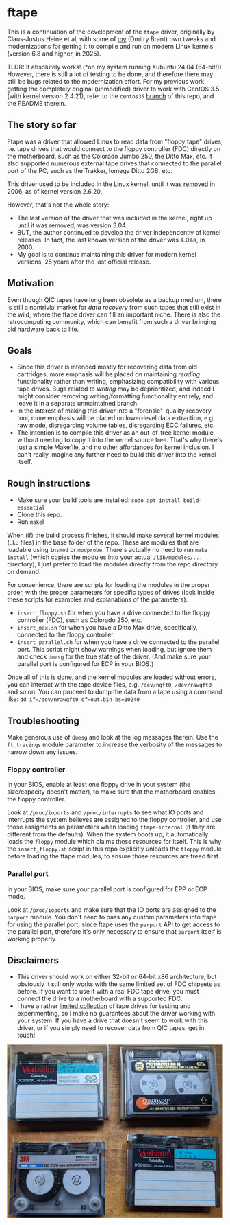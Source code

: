 # ftape

This is a continuation of the development of the `ftape` driver, originally by Claus-Justus Heine et al, with some of [my](https://dmitrybrant.com) (Dmitry Brant) own tweaks and modernizations for getting it to compile and run on modern Linux kernels (version 6.8 and higher, in 2025).

TLDR: It absolutely works! (*on my system running Xubuntu 24.04 (64-bit!)) However, there is still a lot of testing to be done, and therefore there may still be bugs related to the modernization effort. For my previous work getting the completely original (unmodified) driver to work with CentOS 3.5 (with kernel version 2.4.21), refer to the `centos35` [branch](https://github.com/dbrant/ftape/tree/centos35) of this repo, and the README therein.

## The story so far

Ftape was a driver that allowed Linux to read data from "floppy tape" drives, i.e. tape drives that would connect to the floppy controller (FDC) directly on the motherboard, such as the Colorado Jumbo 250, the Ditto Max, etc. It also supported numerous external tape drives that connected to the parallel port of the PC, such as the Trakker, Iomega Ditto 2GB, etc.

This driver used to be included in the Linux kernel, until it was [removed](https://lwn.net/Articles/202253/) in 2006, as of kernel version 2.6.20.

However, that's not the whole story:
* The last version of the driver that was included in the kernel, right up until it was removed, was version 3.04.
* BUT, the author continued to develop the driver independently of kernel releases. In fact, the last known version of the driver was 4.04a, in 2000.
* My goal is to continue maintaining this driver for modern kernel versions, 25 years after the last official release.

## Motivation

Even though QIC tapes have long been obsolete as a backup medium, there is still a nontrivial market for _data recovery_ from such tapes that still exist in the wild, where the ftape driver can fill an important niche. There is also the retrocomputing community, which can benefit from such a driver bringing old hardware back to life.

## Goals

* Since this driver is intended mostly for recovering data from old cartridges, more emphasis will be placed on maintaining _reading_ functionality rather than writing, emphasizing compatibility with various tape drives. Bugs related to _writing_ may be deprioritized, and indeed I might consider removing writing/formatting functionality entirely, and leave it in a separate unmaintained branch.
* In the interest of making this driver into a "forensic"-quality recovery tool, more emphasis will be placed on lower-level data extraction, e.g. raw mode, disregarding volume tables, disregarding ECC failures, etc.
* The intention is to compile this driver as an out-of-tree kernel module, without needing to copy it into the kernel source tree. That's why there's just a simple Makefile, and no other affordances for kernel inclusion. I can't really imagine any further need to build this driver into the kernel itself.

## Rough instructions

* Make sure your build tools are installed: `sudo apt install build-essential`
* Clone this repo.
* Run `make`!

When (if) the build process finishes, it should make several kernel modules (`.ko` files) in the base folder of the repo. These are modules that are loadable using `insmod` or `modprobe`. There's actually no need to run `make install` (which copies the modules into your actual `/lib/modules/...` directory), I just prefer to load the modules directly from the repo directory on demand.

For convenience, there are scripts for loading the modules in the proper order, with the proper parameters for specific types of drives (look inside these scripts for examples and explanations of the parameters):
* `insert_floppy.sh` for when you have a drive connected to the floppy controller (FDC), such as Colorado 250, etc.
* `insert_max.sh` for when you have a Ditto Max drive, specifically, connected to the floppy controller.
* `insert_parallel.sh` for when you have a drive connected to the parallel port. This script might show warnings when loading, but ignore them and check `dmesg` for the true state of the driver. (And make sure your parallel port is configured for ECP in your BIOS.)

Once all of this is done, and the kernel modules are loaded without errors, you can interact with the tape device files, e.g. `/dev/nqft0`, `/dev/rawqft0` and so on. You can proceed to dump the data from a tape using a command like: `dd if=/dev/nrawqft0 of=out.bin bs=10240`

## Troubleshooting

Make generous use of `dmesg` and look at the log messages therein. Use the `ft_tracings` module parameter to increase the verbosity of the messages to narrow down any issues.

### Floppy controller

In your BIOS, enable at least one floppy drive in your system (the size/capacity doesn't matter), to make sure that the motherboard enables the floppy controller.

Look at `/proc/ioports` and `/proc/interrupts` to see what IO ports and interrupts the system believes are assigned to the floppy controller, and use those assigments as parameters when loading `ftape-internal` (if they are different from the defaults). When the system boots up, it automatically loads the `floppy` module which claims those resources for itself. This is why the `insert_floppy.sh` script in this repo explicitly unloads the `floppy` module before loading the ftape modules, to ensure those resources are freed first.

### Parallel port

In your BIOS, make sure your parallel port is configured for EPP or ECP mode.

Look at `/proc/ioports` and make sure that the IO ports are assigned to the `parport` module. You don't need to pass any custom parameters into ftape for using the parallel port, since ftape uses the `parport` API to get access to the parallel port, therefore it's only necessary to ensure that `parport` itself is working properly.

## Disclaimers

* This driver should work on either 32-bit or 64-bit x86 architecture, but obviously it still only works with the same limited set of FDC chipsets as before. If you want to use it with a real FDC tape drive, you must connect the drive to a motherboard with a supported FDC.
* I have a rather [limited collection](https://dmitrybrant.com/inventory-media) of tape drives for testing and experimenting, so I make no guarantees about the driver working with your system. If you have a drive that doesn't seem to work with this driver, or if you simply need to recover data from QIC tapes, get in touch!

![QIC-80 tapes](https://raw.githubusercontent.com/dbrant/ftape/refs/heads/master/qic80.jpg)
